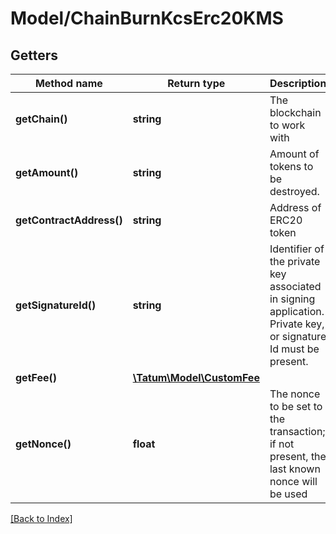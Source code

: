 # Model/ChainBurnKcsErc20KMS

## Getters

Method name | Return type | Description | Notes
------------ | ------------- | ------------- | -------------
**getChain()** | **string** | The blockchain to work with |
**getAmount()** | **string** | Amount of tokens to be destroyed. |
**getContractAddress()** | **string** | Address of ERC20 token |
**getSignatureId()** | **string** | Identifier of the private key associated in signing application. Private key, or signature Id must be present. |
**getFee()** | [**\Tatum\Model\CustomFee**](CustomFee.md) |  | [optional]
**getNonce()** | **float** | The nonce to be set to the transaction; if not present, the last known nonce will be used | [optional]

[[Back to Index]](../index.md)

